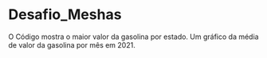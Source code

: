 # Desafio_Meshas

O Código mostra o maior valor da gasolina por estado.
Um gráfico da média de valor da gasolina por mês em 2021. 
